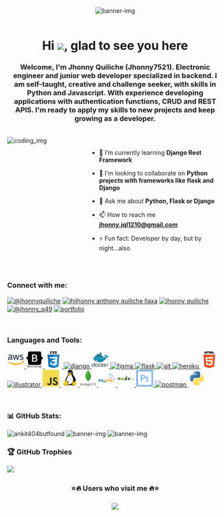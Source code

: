 <div align="center">
  <img src="https://user-images.githubusercontent.com/93224951/212855734-dbbf3e91-5b03-415e-a9d7-50bdc4a1c8a7.gif" alt="banner-img">
</div>
<br/>
<h1 align="center">Hi <img src="https://media.giphy.com/media/hvRJCLFzcasrR4ia7z/giphy.gif" width="25px">, glad to see you here</h1>
<h3 align="center">Welcome, I'm Jhonny Quiliche (Jhonny7521). Electronic engineer and junior web developer specialized in backend. I am self-taught, creative and challenge seeker, with skills in Python and Javascript. With experience developing applications with authentication functions, CRUD and REST APIS. I'm ready to apply my skills to new projects and keep growing as a developer.</h3>
<br/>
<h1 align="left" style="display:none"> </h1>
 
<div style="display:flex">
  <img align="right" alt="coding_img" width="380" src="https://media.giphy.com/media/RbDKaczqWovIugyJmW/giphy.gif">
  </p>
  
- 🌱 I’m currently learning **Django Rest Framework**

- 👯 I'm looking to collaborate on **Python projects with frameworks like flask and Django**

- 💬 Ask me about **Python, Flask or Django**

- 📫 How to reach me **jhonny.jql1210@gmail.com**

- ⚡ Fun fact: Developer by day, but by night...also

</div>
<br/>

<h3 align="left">Connect with me:</h3>
<p align="left">
<a href="https://twitter.com/@jhonnyquiliche" target="blank"><img align="center" src="https://raw.githubusercontent.com/rahuldkjain/github-profile-readme-generator/master/src/images/icons/Social/twitter.svg" alt="@jhonnyquiliche" height="30" width="40" /></a>
<a href="https://linkedin.com/in/jhjjhonny anthony quiliche llaxa" target="blank"><img align="center" src="https://raw.githubusercontent.com/rahuldkjain/github-profile-readme-generator/master/src/images/icons/Social/linked-in-alt.svg" alt="jhjjhonny anthony quiliche llaxa" height="30" width="40" /></a>
<a href="https://fb.com/jhonny quiliche" target="blank"><img align="center" src="https://raw.githubusercontent.com/rahuldkjain/github-profile-readme-generator/master/src/images/icons/Social/facebook.svg" alt="jhonny quiliche" height="30" width="40" /></a>
<a href="https://instagram.com/@jhonny_q49" target="blank"><img align="center" src="https://raw.githubusercontent.com/rahuldkjain/github-profile-readme-generator/master/src/images/icons/Social/instagram.svg" alt="@jhonny_q49" height="30" width="40" /></a>
<a href="https://jhonny7521-portfolio.netlify.app" target="blank"><img align="center" src="https://i.ibb.co/s96WQLz/portfolio-web-icon.png" alt="portfolio" height="40" width="40" /></a>
</p>
<br>

<h3 align="left">Languages and Tools:</h3>

<p align="left"> <a href="https://aws.amazon.com" target="_blank" rel="noreferrer"> <img src="https://raw.githubusercontent.com/devicons/devicon/master/icons/amazonwebservices/amazonwebservices-original-wordmark.svg" alt="aws" width="40" height="40"/> </a> <a href="https://getbootstrap.com" target="_blank" rel="noreferrer"> <img src="https://raw.githubusercontent.com/devicons/devicon/master/icons/bootstrap/bootstrap-plain-wordmark.svg" alt="bootstrap" width="40" height="40"/> </a> <a href="https://www.w3schools.com/css/" target="_blank" rel="noreferrer"> <img src="https://raw.githubusercontent.com/devicons/devicon/master/icons/css3/css3-original-wordmark.svg" alt="css3" width="40" height="40"/> </a> <a href="https://www.djangoproject.com/" target="_blank" rel="noreferrer"> <img src="https://cdn.worldvectorlogo.com/logos/django.svg" alt="django" width="40" height="40"/> </a> <a href="https://www.docker.com/" target="_blank" rel="noreferrer"> <img src="https://raw.githubusercontent.com/devicons/devicon/master/icons/docker/docker-original-wordmark.svg" alt="docker" width="40" height="40"/> </a> <a href="https://www.figma.com/" target="_blank" rel="noreferrer"> <img src="https://www.vectorlogo.zone/logos/figma/figma-icon.svg" alt="figma" width="40" height="40"/> </a> <a href="https://flask.palletsprojects.com/" target="_blank" rel="noreferrer"> <img src="https://www.vectorlogo.zone/logos/pocoo_flask/pocoo_flask-icon.svg" alt="flask" width="40" height="40"/> </a> <a href="https://git-scm.com/" target="_blank" rel="noreferrer"> <img src="https://www.vectorlogo.zone/logos/git-scm/git-scm-icon.svg" alt="git" width="40" height="40"/> </a> <a href="https://heroku.com" target="_blank" rel="noreferrer"> <img src="https://www.vectorlogo.zone/logos/heroku/heroku-icon.svg" alt="heroku" width="40" height="40"/> </a> <a href="https://www.w3.org/html/" target="_blank" rel="noreferrer"> <img src="https://raw.githubusercontent.com/devicons/devicon/master/icons/html5/html5-original-wordmark.svg" alt="html5" width="40" height="40"/> </a> <a href="https://www.adobe.com/in/products/illustrator.html" target="_blank" rel="noreferrer"> <img src="https://www.vectorlogo.zone/logos/adobe_illustrator/adobe_illustrator-icon.svg" alt="illustrator" width="40" height="40"/> </a> <a href="https://developer.mozilla.org/en-US/docs/Web/JavaScript" target="_blank" rel="noreferrer"> <img src="https://raw.githubusercontent.com/devicons/devicon/master/icons/javascript/javascript-original.svg" alt="javascript" width="40" height="40"/> </a> <a href="https://www.linux.org/" target="_blank" rel="noreferrer"> <img src="https://raw.githubusercontent.com/devicons/devicon/master/icons/linux/linux-original.svg" alt="linux" width="40" height="40"/> </a> <a href="https://www.mongodb.com/" target="_blank" rel="noreferrer"> <img src="https://raw.githubusercontent.com/devicons/devicon/master/icons/mongodb/mongodb-original-wordmark.svg" alt="mongodb" width="40" height="40"/> </a> <a href="https://www.mysql.com/" target="_blank" rel="noreferrer"> <img src="https://raw.githubusercontent.com/devicons/devicon/master/icons/mysql/mysql-original-wordmark.svg" alt="mysql" width="40" height="40"/> </a> <a href="https://nodejs.org" target="_blank" rel="noreferrer"> <img src="https://raw.githubusercontent.com/devicons/devicon/master/icons/nodejs/nodejs-original-wordmark.svg" alt="nodejs" width="40" height="40"/> </a> <a href="https://www.photoshop.com/en" target="_blank" rel="noreferrer"> <img src="https://raw.githubusercontent.com/devicons/devicon/master/icons/photoshop/photoshop-line.svg" alt="photoshop" width="40" height="40"/> </a> <a href="https://postman.com" target="_blank" rel="noreferrer"> <img src="https://www.vectorlogo.zone/logos/getpostman/getpostman-icon.svg" alt="postman" width="40" height="40"/> </a> <a href="https://www.python.org" target="_blank" rel="noreferrer"> <img src="https://raw.githubusercontent.com/devicons/devicon/master/icons/python/python-original.svg" alt="python" width="40" height="40"/> </a> </p>

<br/>

<h3 align="left"> 📊 GitHub Stats: </h3>

<img src="https://github-readme-stats.vercel.app/api/top-langs/?username=Jhonny7521&theme=highcontrast&hide_border=true&include_all_commits=true&count_private=true&layout=compact" alt="ankit404butfound" />
<img src="https://github-readme-stats.vercel.app/api?username=Jhonny7521&theme=highcontrast&hide_border=true&include_all_commits=true&count_private=true" alt="banner-img">
<img src="https://github-readme-streak-stats.herokuapp.com/?user=Jhonny7521&theme=highcontrast&hide_border=true" alt="banner-img">

<br/>

<h3 align="left"> 🏆 GitHub Trophies </h3>

![](https://github-profile-trophy.vercel.app/?username=Jhonny7521&theme=onestar&no-frame=true&no-bg=false&margin-w=4)

<h3 align="center"> ⭐🔥 Users who visit me 🔥⭐ </h3>
<p align="center"> <img align="center" src="https://profile-counter.glitch.me/Jhonny7521/count.svg" /></p>
